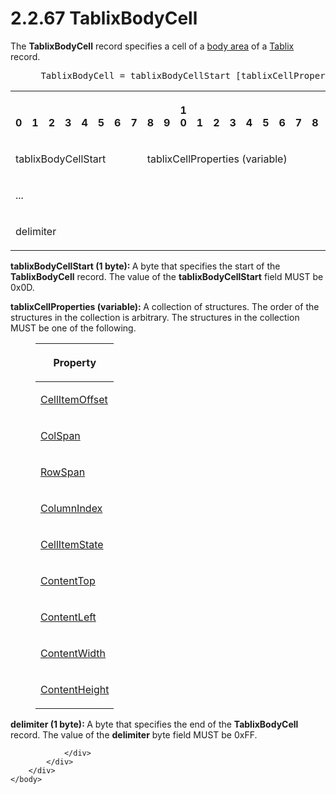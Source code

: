 <html dir="LTR" xmlns:mshelp="http://msdn.microsoft.com/mshelp" xmlns:ddue="http://ddue.schemas.microsoft.com/authoring/2003/5" xmlns:xlink="http://www.w3.org/1999/xlink" xmlns:tool="http://www.microsoft.com/tooltip">
    <head>
        <meta http-equiv="Content-Type" content="text/html; CHARSET=utf-8"></meta>
        <meta name="save" content="history"></meta>
        <title>2.2.67 TablixBodyCell</title>
        <xml>
            <mshelp:toctitle title="2.2.67 TablixBodyCell"></mshelp:toctitle>
            <mshelp:rltitle title="[MS-RPL]: TablixBodyCell"></mshelp:rltitle>
            <mshelp:keyword index="A" term="fa12273f-80a1-432a-bced-a765ff87dbc7"></mshelp:keyword>
            <mshelp:attr name="DCSext.ContentType" value="open specification"></mshelp:attr>
            <mshelp:attr name="AssetID" value="fa12273f-80a1-432a-bced-a765ff87dbc7"></mshelp:attr>
            <mshelp:attr name="TopicType" value="kbRef"></mshelp:attr>
            <mshelp:attr name="DCSext.Title" value="[MS-RPL]: TablixBodyCell" />
        </xml>
    </head>
    <body>
        <div id="header">
            <h1 class="heading">2.2.67 TablixBodyCell</h1>
        </div>
        <div id="mainSection">
            <div id="mainBody">
                <div id="allHistory" class="saveHistory"></div>
                <div id="sectionSection0" class="section" name="collapseableSection">
                    

<p>The <b>TablixBodyCell</b> record specifies a cell of a <a href="75ae48f7-746b-4b41-919c-6699fa28b3ef.md#gt_575a1308-df3d-4439-a039-54feac0baf23">body area</a> of a <a href="f8ea94d9-d2b6-4d7f-8dc4-59faa3a98b93.md">Tablix</a> record.           </p>

<dl>
<dd>
<div><pre> TablixBodyCell = tablixBodyCellStart [tablixCellProperties] delimiter
</pre></div>
</dd></dl>

<table>
 <tr>
  <th><p><br>0</p></th>
  <th><p><br>1</p></th>
  <th><p><br>2</p></th>
  <th><p><br>3</p></th>
  <th><p><br>4</p></th>
  <th><p><br>5</p></th>
  <th><p><br>6</p></th>
  <th><p><br>7</p></th>
  <th><p><br>8</p></th>
  <th><p><br>9</p></th>
  <th><p>1<br>0</p></th>
  <th><p><br>1</p></th>
  <th><p><br>2</p></th>
  <th><p><br>3</p></th>
  <th><p><br>4</p></th>
  <th><p><br>5</p></th>
  <th><p><br>6</p></th>
  <th><p><br>7</p></th>
  <th><p><br>8</p></th>
  <th><p><br>9</p></th>
  <th><p>2<br>0</p></th>
  <th><p><br>1</p></th>
  <th><p><br>2</p></th>
  <th><p><br>3</p></th>
  <th><p><br>4</p></th>
  <th><p><br>5</p></th>
  <th><p><br>6</p></th>
  <th><p><br>7</p></th>
  <th><p><br>8</p></th>
  <th><p><br>9</p></th>
  <th><p>3<br>0</p></th>
  <th><p><br>1</p></th>
 </tr>
 <tr>
  <td colspan="8">
  <p>tablixBodyCellStart</p>
  </td>
  <td colspan="24">
  <p>tablixCellProperties
  (variable)</p>
  </td>
 </tr>
 <tr>
  <td colspan="32">
  <p>...</p>
  </td>
 </tr>
 <tr>
  <td colspan="8">
  <p>delimiter</p>
  </td>
  
 </tr>
</table>

<p><b>tablixBodyCellStart (1 byte): </b>A byte that
specifies the start of the <b>TablixBodyCell</b> record. The value of the <b>tablixBodyCellStart</b>
field MUST be 0x0D.</p>

<p><b>tablixCellProperties (variable): </b>A collection
of structures. The order of the structures in the collection is arbitrary. The
structures in the collection MUST be one of the following.</p>

<dl>
<dd>
<table>
 <thead>
  <tr>
   <th>
   <p>Property</p>
   </th>
  </tr>
 </thead>
 <tr>
  <td>
  <p><a href="8e25805d-b7b5-4a78-90cb-8ba979486aaf.md">CellItemOffset</a></p>
  </td>
 </tr>
 <tr>
  <td>
  <p><a href="66f4a5ec-eba8-4eca-8c40-295cb2b6741b.md">ColSpan</a></p>
  </td>
 </tr>
 <tr>
  <td>
  <p><a href="c08406c7-cca5-4a3f-8b43-45a19ee5b96e.md">RowSpan</a></p>
  </td>
 </tr>
 <tr>
  <td>
  <p><a href="99ffd749-0c2a-4b29-ba33-b99323f7abf9.md">ColumnIndex</a></p>
  </td>
 </tr>
 <tr>
  <td>
  <p><a href="16650e88-e9cd-4aab-9119-d9b76fbf2b62.md">CellItemState</a></p>
  </td>
 </tr>
 <tr>
  <td>
  <p><a href="f08efee9-40fe-4ea5-a7ba-fd51d328118d.md">ContentTop</a></p>
  </td>
 </tr>
 <tr>
  <td>
  <p><a href="3afeff1d-f3fe-48d7-a894-bb22c529f181.md">ContentLeft</a></p>
  </td>
 </tr>
 <tr>
  <td>
  <p><a href="c1d32b49-7000-4fc9-ad64-324270432c15.md">ContentWidth</a></p>
  </td>
 </tr>
 <tr>
  <td>
  <p><a href="d3beb818-1132-4cc6-a96b-50ac45bb2a07.md">ContentHeight</a></p>
  </td>
 </tr>
</table>
</dd></dl>

<p><b>delimiter (1 byte): </b>A byte that specifies the
end of the <b>TablixBodyCell</b> record. The value of the <b>delimiter</b> byte
field MUST be 0xFF.</p>


                </div>
            </div>
        </div>
    </body>
</html>